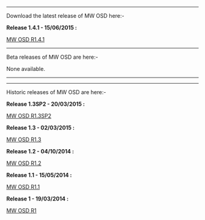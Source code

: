 
---

Download the latest release of MW OSD here:-

**Release 1.4.1 - 15/06/2015 :**

[MW OSD R1.4.1](https://drive.google.com/uc?export=download&id=0B2MInRUrbpWxbU9PUmtzdFZXams)

---

Beta releases of MW OSD are here:-

None available.

---
---

Historic releases of MW OSD are here:-

**Release 1.3SP2 - 20/03/2015 :**

[MW OSD R1.3SP2](https://drive.google.com/uc?export=download&id=0B2MInRUrbpWxNXV3SVVYNzlmMEE)

**Release 1.3 - 02/03/2015 :**

[MW OSD R1.3](https://drive.google.com/uc?export=download&id=0B2MInRUrbpWxZXJDSmY4YkFlcFE)

**Release 1.2 - 04/10/2014 :**

[MW OSD R1.2](https://drive.google.com/uc?export=download&id=0B2MInRUrbpWxQ2tEYUxvazFBWW8)


**Release 1.1 - 15/05/2014 :**

[MW OSD R1.1](https://drive.google.com/uc?export=download&id=0B2MInRUrbpWxZFd6eGtibGIxSUU)


**Release 1 - 19/03/2014 :**

[MW OSD R1](https://drive.google.com/uc?export=download&id=0B2MInRUrbpWxdkdHQTFtTzFrRm8)


